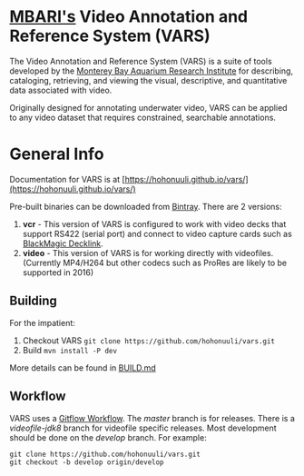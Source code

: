# [MBARI's](http://www.mbari.org/) Video Annotation and Reference System (VARS)

The Video Annotation and Reference System (VARS) is a suite of tools developed by the [Monterey Bay Aquarium Research Institute](http://www.mbari.org/) for describing, cataloging, retrieving, and viewing the visual, descriptive, and quantitative data associated with video.

Originally designed for annotating underwater video, VARS can be applied to any video dataset that requires constrained, searchable annotations.

# General Info

Documentation for VARS is at [https://hohonuuli.github.io/vars/](https://hohonuuli.github.io/vars/)

Pre-built binaries can be downloaded from [Bintray](https://bintray.com/hohonuuli/generic/VARS/view). There are 2 versions:

1. __vcr__ - This version of VARS is configured to work with video decks that support RS422 (serial port) and connect to video capture cards such as [BlackMagic Decklink](https://www.blackmagicdesign.com/products/decklink).
2. __video__ - This version of VARS is for working directly with videofiles. (Currently MP4/H264 but other codecs such as ProRes are likely to be supported in 2016)

## Building

For the impatient:

1. Checkout VARS
  `git clone https://github.com/hohonuuli/vars.git`
2. Build
  `mvn install -P dev`
  
More details can be found in [BUILD.md](https://github.com/hohonuuli/vars/blob/master/BUILD.md)

## Workflow

VARS uses a [Gitflow Workflow](https://www.atlassian.com/git/workflows#!workflow-gitflow). The _master_ branch is for releases. There is a _videofile-jdk8_ branch for videofile specific releases. Most development should be done on the _develop_ branch. For example:

```
git clone https://github.com/hohonuuli/vars.git
git checkout -b develop origin/develop

```

